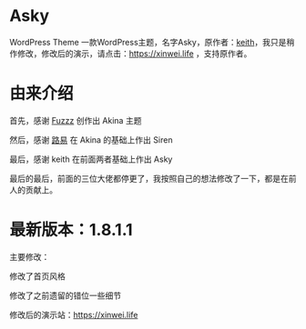 # Asky
WordPress Theme
一款WordPress主题，名字Asky，原作者：[keith](https://www.skyarea.cn/)，我只是稍作修改，修改后的演示，请点击：https://xinwei.life ，支持原作者。

# 由来介绍
首先，感谢 [Fuzzz](http://www.akina.pw/) 创作出 Akina 主题

然后，感谢 [路易](https://www.i94.me/) 在 Akina 的基础上作出 Siren

最后，感谢 keith 在前面两者基础上作出 Asky

最后的最后，前面的三位大佬都停更了，我按照自己的想法修改了一下，都是在前人的贡献上。


# 最新版本：1.8.1.1

主要修改：

修改了首页风格

修改了之前遗留的错位一些细节

修改后的演示站：https://xinwei.life
